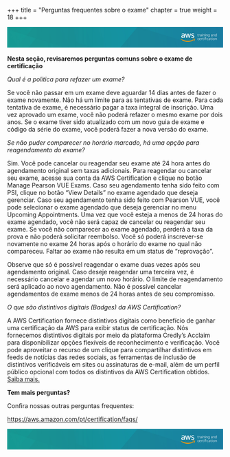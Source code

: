 +++ 
title = "Perguntas frequentes sobre o exame" 
chapter = true 
weight = 18 
+++

<img src="images/logo-bar.png" alt="drawing"/>

**Nesta seção, revisaremos perguntas comuns sobre o exame de certificação**

*Qual é a política para refazer um exame?*

Se você não passar em um exame deve aguardar 14 dias antes de fazer o exame novamente. Não há um limite para as tentativas de exame. Para cada tentativa de exame, é necessário pagar a taxa integral de inscrição. Uma vez aprovado um exame, você não poderá refazer o mesmo exame por dois anos. Se o exame tiver sido atualizado com um novo guia de exame e código da série do exame, você poderá fazer a nova versão do exame.

*Se não puder comparecer no horário marcado, há uma opção para reagendamento do exame?*

Sim. Você pode cancelar ou reagendar seu exame até 24 hora antes do agendamento original sem taxas adicionais. Para reagendar ou cancelar seu exame, acesse sua conta da AWS Certification e clique no botão Manage Pearson VUE Exams. Caso seu agendamento tenha sido feito com PSI, clique no botão “View Details” no exame agendado que deseja gerenciar. Caso seu agendamento tenha sido feito com Pearson VUE, você pode selecionar o exame agendado que deseja gerenciar no menu Upcoming Appointments. Uma vez que você esteja a menos de 24 horas do exame agendado, você não será capaz de cancelar ou reagendar seu exame. Se você não comparecer ao exame agendado, perderá a taxa da prova e não poderá solicitar reembolso. Você só poderá inscrever-se novamente no exame 24 horas após o horário do exame no qual não compareceu. Faltar ao exame não resulta em um status de “reprovação”.

Observe que só é possível reagendar o exame duas vezes após seu agendamento original. Caso deseje reagendar uma terceira vez, é necessário cancelar e agendar um novo horário. O limite de reagendamento será aplicado ao novo agendamento. Não é possível cancelar agendamentos de exame menos de 24 horas antes de seu compromisso.


*O que são distintivos digitais (Badges) da AWS Certification?*

A AWS Certification fornece distintivos digitais como benefício de ganhar uma certificação da AWS para exibir status de certificação. Nós fornecemos distintivos digitais por meio da plataforma Credly’s Acclaim para disponibilizar opções flexíveis de reconhecimento e verificação. Você pode aproveitar o recurso de um clique para compartilhar distintivos em feeds de notícias das redes sociais, as ferramentas de inclusão de distintivos verificáveis em sites ou assinaturas de e-mail, além de um perfil público opcional com todos os distintivos da AWS Certification obtidos. <a href="https://aws.amazon.com/pt/certification/certification-digital-badges/" target="_blank">Saiba mais.</a>

**Tem mais perguntas?**

Confira nossas outras perguntas frequentes:

<a href="https://aws.amazon.com/pt/certification/faqs/" target="_blank">https://aws.amazon.com/pt/certification/faqs/</a>

<img src="images/logo-bar.png" alt="drawing"/>